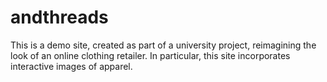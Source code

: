 # andthreads

This is a demo site, created as part of a university project, reimagining the look of an online clothing retailer. In particular, this site incorporates interactive images of apparel.
